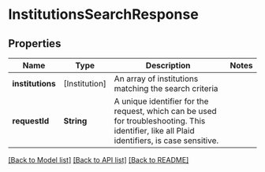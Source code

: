# InstitutionsSearchResponse

## Properties
Name | Type | Description | Notes
------------ | ------------- | ------------- | -------------
**institutions** | [Institution] | An array of institutions matching the search criteria | 
**requestId** | **String** | A unique identifier for the request, which can be used for troubleshooting. This identifier, like all Plaid identifiers, is case sensitive. | 

[[Back to Model list]](../README.md#documentation-for-models) [[Back to API list]](../README.md#documentation-for-api-endpoints) [[Back to README]](../README.md)


